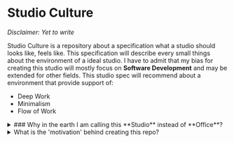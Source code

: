 # Studio Culture

*Disclaimer: Yet to write*


Studio Culture is a repository about a specification what a studio should looks like, feels like. This specification will describe every small things about the environment of a ideal studio. I have to admit that my bias for creating this studio will mostly focus on **Software Development** and may be extended for other fields. This studio spec will recommend about a environment that provide support of:
- Deep Work 
- Minimalism
- Flow of Work


<details>
    <summary>
        ### Why in the earth I am calling this **Studio** instead of **Office**? 
    </summary>
        Answer: *Yet to write*
</details>

<details>
    <summary>
    What is the 'motivation' behind creating this repo?
    </summary>
        Answer: *Yet to come *
</details>

